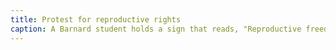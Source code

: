 ```yaml
---
title: Protest for reproductive rights
caption: A Barnard student holds a sign that reads, "Reproductive freedom and justice for all!" on the college’s Low Steps. Photograph is dated to circa 1980s-90s. Courtesy of the Barnard Digital Collections.
---
```

